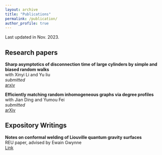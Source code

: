```yaml
---
layout: archive
title: "Publications"
permalink: /publication/
author_profile: true
---
```


Last updated in Nov. 2023.

## Research papers

<b>Sharp asymptotics of disconnection time of large cylinders by simple and biased random walks</b><br>
with Xinyi Li and Yu liu<br>
<i>submitted</i><br>
[arxiv](https://arxiv.org/abs/2409.17900) &nbsp;&nbsp;&nbsp;&nbsp;

<b>Efficiently matching random inhomogeneous graphs via degree profiles</b><br>
with Jian Ding and Yumou Fei<br>
<i>submitted</i><br>
[arXiv](https://arxiv.org/abs/2310.10441) 


## Expository Writings
<b>Notes on conformal welding of Liouville quantum gravity surfaces</b><br>
REU paper, advised by Ewain Gwynne<br>
[Link](https://yuanzheng-wang.github.io/files/Wang%2C%20Yuanzheng.pdf) &nbsp;&nbsp;&nbsp;&nbsp;
